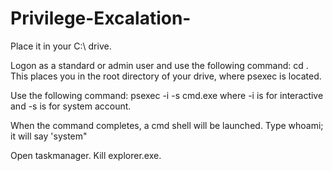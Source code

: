 # Privilege-Excalation-

Place it in your C:\ drive.

Logon as a standard or admin user and use the following command: cd \. This places you in the root directory of your drive, where psexec is located.

Use the following command: psexec -i -s cmd.exe where -i is for interactive and -s is for system account.

When the command completes, a cmd shell will be launched. Type whoami; it will say 'system"

Open taskmanager. Kill explorer.exe.



